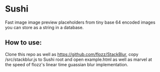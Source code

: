 # Sushi
Fast image image preview placeholders from tiny base 64 encoded images you
can store as a string in a database.

## How to use:
Clone this repo as well as https://github.com/flozz/StackBlur, copy
/src/stackblur.js to Sushi root and open example.html as well as marvel 
at the speed of flozz's linear time guassian blur implementation.


